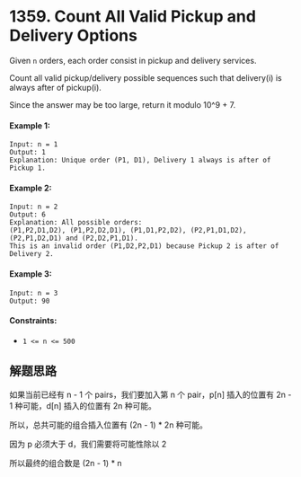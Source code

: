 # 1359. Count All Valid Pickup and Delivery Options

Given `n` orders, each order consist in pickup and delivery services. 

Count all valid pickup/delivery possible sequences such that delivery(i) is always after of pickup(i). 

Since the answer may be too large, return it modulo 10^9 + 7.

#### Example 1:

```
Input: n = 1
Output: 1
Explanation: Unique order (P1, D1), Delivery 1 always is after of Pickup 1.
```

#### Example 2:

```
Input: n = 2
Output: 6
Explanation: All possible orders: 
(P1,P2,D1,D2), (P1,P2,D2,D1), (P1,D1,P2,D2), (P2,P1,D1,D2), (P2,P1,D2,D1) and (P2,D2,P1,D1).
This is an invalid order (P1,D2,P2,D1) because Pickup 2 is after of Delivery 2.
```

#### Example 3:

```
Input: n = 3
Output: 90
``` 

#### Constraints:

+ `1 <= n <= 500`

## 解题思路

如果当前已经有 n - 1 个 pairs，我们要加入第 n 个 pair，p[n] 插入的位置有 2n - 1 种可能，d[n] 插入的位置有 2n 种可能。

所以，总共可能的组合插入位置有 (2n - 1) * 2n 种可能。

因为 p 必须大于 d，我们需要将可能性除以 2

所以最终的组合数是 (2n - 1) * n
